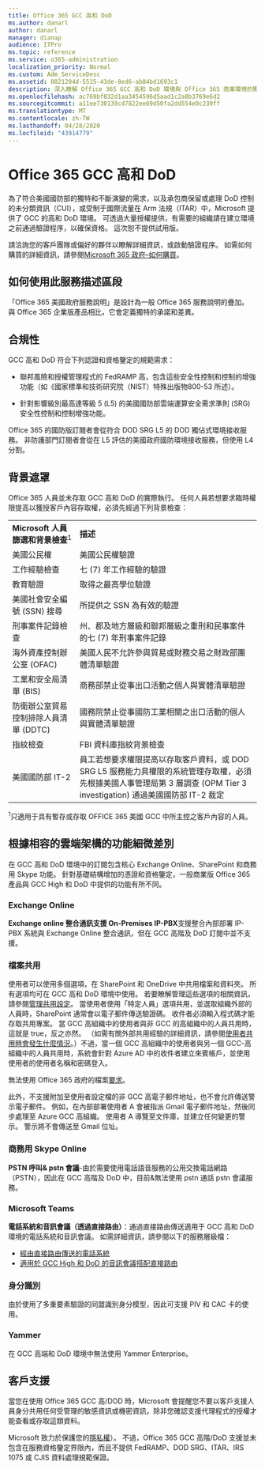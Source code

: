 ```yaml
---
title: Office 365 GCC 高和 DoD
ms.author: danarl
author: danarl
manager: dianap
audience: ITPro
ms.topic: reference
ms.service: o365-administration
localization_priority: Normal
ms.custom: Adm_ServiceDesc
ms.assetid: 0821204d-5515-43de-8ed6-ab84bd1693c1
description: 深入瞭解 Office 365 GCC 高和 DoD 環境與 Office 365 商業環境的獨特承諾和差異。
ms.openlocfilehash: ac769bf832d1aa3454596d5aad1c2a8b3769e6d2
ms.sourcegitcommit: a11ee730139cd7822ee69d50fa2dd554e0c239ff
ms.translationtype: MT
ms.contentlocale: zh-TW
ms.lasthandoff: 04/28/2020
ms.locfileid: "43914779"
---
```

# <a name="office-365-gcc-high-and-dod"></a>Office 365 GCC 高和 DoD

為了符合美國國防部的獨特和不斷演變的需求，以及承包商保留或處理 DoD 控制的未分類資訊（CUI），或受制于國際流量在 Arm 法規（ITAR）中，Microsoft 提供了 GCC 的高和 DoD 環境。 可透過大量授權提供，有需要的組織請在建立環境之前通過驗證程序，以確保資格。 這次恕不提供試用版。 
  
請洽詢您的客戶團隊或偏好的夥伴以瞭解詳細資訊，或啟動驗證程序。 如需如何購買的詳細資訊，請參閱[Microsoft 365 政府–如何購買](https://docs.microsoft.com/office365/servicedescriptions/office-365-platform-service-description/office-365-us-government/microsoft-365-government-how-to-buy)。
  
## <a name="how-to-use-this-service-description-section"></a>如何使用此服務描述區段

「Office 365 美國政府服務說明」是設計為一般 Office 365 服務說明的疊加。 與 Office 365 企業版產品相比，它會定義獨特的承諾和差異。
  
## <a name="compliance"></a>合規性

GCC 高和 DoD 符合下列認證和資格鑒定的規範需求： 
  
- 聯邦風險和授權管理程式的 FedRAMP 高，包含這些安全性控制和控制的增強功能（如《國家標準和技術研究院（NIST）特殊出版物800-53 所述）。
    
- 針對影響級別最高達等級 5 (L5) 的美國國防部雲端運算安全需求準則 (SRG) 安全性控制和控制增強功能。
    
Office 365 的國防版訂閱者會從符合 DOD SRG L5 的 DOD 獨佔式環境接收服務。 非防護部門訂閱者會從在 L5 評估的美國政府國防環境接收服務，但使用 L4 分割。
  
## <a name="background-screening"></a>背景遮罩

Office 365 人員並未存取 GCC 高和 DoD 的實際執行。 任何人員若想要求臨時權限提高以獲授客戶內容存取權，必須先經過下列背景檢查︰
  
|||
|:-----|:-----|
|**Microsoft 人員篩選和背景檢查**<sup>1</sup> <br/> |**描述** <br/> |
|美國公民權  <br/> |美國公民權驗證  <br/> |
|工作經驗檢查  <br/> |七 (7) 年工作經驗的驗證  <br/> |
|教育驗證  <br/> |取得之最高學位驗證  <br/> |
|美國社會安全編號 (SSN) 搜尋  <br/> |所提供之 SSN 為有效的驗證  <br/> |
|刑事案件記錄檢查  <br/> |州、郡及地方層級和聯邦層級之重刑和民事案件的七 (7) 年刑事案件記錄  <br/> |
|海外資產控制辦公室 (OFAC)  <br/> |美國人民不允許參與貿易或財務交易之財政部團體清單驗證  <br/> |
|工業和安全局清單 (BIS)  <br/> |商務部禁止從事出口活動之個人與實體清單驗證  <br/> |
|防衛辦公室貿易控制排除人員清單 (DDTC)  <br/> |國務院禁止從事國防工業相關之出口活動的個人與實體清單驗證  <br/> |
|指紋檢查  <br/> |FBI 資料庫指紋背景檢查  <br/> |
|美國國防部 IT-2  <br/> |員工若想要求權限提高以存取客戶資料，或 DOD SRG L5 服務能力具權限的系統管理存取權，必須先根據美國人事管理局第 3 層調查 (OPM Tier 3 investigation) 通過美國國防部 IT-2 裁定  <br/> |

<sup>1</sup>只適用于具有暫存或存取 OFFICE 365 美國 GCC 中所主控之客戶內容的人員。
## <a name="feature-nuances-based-on-compliant-cloud-architecture"></a>根據相容的雲端架構的功能細微差別

在 GCC 高和 DoD 環境中的訂閱包含核心 Exchange Online、SharePoint 和商務用 Skype 功能。 針對基礎結構增加的憑證和資格鑒定，一般商業版 Office 365 產品與 GCC High 和 DoD 中提供的功能有所不同。
  
### <a name="exchange-online"></a>Exchange Online

 **Exchange online 整合通訊支援 On-Premises IP-PBX**支援整合內部部署 IP-PBX 系統與 Exchange Online 整合通訊，但在 GCC 高階及 DoD 訂閱中並不支援。 
  
### <a name="file-sharing"></a>檔案共用

使用者可以使用多個選項，在 SharePoint 和 OneDrive 中共用檔案和資料夾。 所有選項均可在 GCC 高和 DoD 環境中使用。 若要瞭解管理這些選項的相關資訊，請參閱[管理共用設定](/sharepoint/turn-external-sharing-on-or-off)。 當使用者使用「特定人員」選項共用，並選取組織外部的人員時，SharePoint 通常會以電子郵件傳送驗證碼。 收件者必須輸入程式碼才能存取共用專案。 當 GCC 高組織中的使用者與非 GCC 的高組織中的人員共用時，這就是 true，反之亦然。 （如需有關外部共用經驗的詳細資訊，請參閱[使用者共用時會發生什麼情況](/sharepoint/external-sharing-overview#what-happens-when-users-share)。）不過，當一個 GCC 高組織中的使用者與另一個 GCC-高組織中的人員共用時，系統會針對 Azure AD 中的收件者建立來賓帳戶，並使用使用者的使用者名稱和密碼登入。 

無法使用 Office 365 政府的檔案[要求](https://support.office.com/article/f54aa7f8-2589-4421-b351-d415fc3b83af)。

此外，不支援附加至使用者設定檔的非 GCC 高電子郵件地址，也不會允許傳送警示電子郵件。 例如，在內部部署使用者 A 會被指派 Gmail 電子郵件地址，然後同步處理至 Azure GCC 高組織。 使用者 A 導覽至文件庫，並建立任何變更的警示。 警示將不會傳送至 Gmail 位址。
  

### <a name="skype-for-business-online"></a>商務用 Skype Online

 **PSTN 呼叫&amp; pstn 會議**-由於需要使用電話語音服務的公用交換電話網路（PSTN），因此在 GCC 高階及 DoD 中，目前&amp;無法使用 pstn 通話 pstn 會議服務。

### <a name="microsoft-teams"></a>Microsoft Teams

**電話系統和音訊會議（透過直接路由）**：通過直接路由傳送適用于 GCC 高和 DoD 環境的電話系統和音訊會議。 如需詳細資訊，請參閱以下的服務層級檔：

- [經由直接路由傳送的電話系統](https://docs.microsoft.com/microsoftteams/here-s-what-you-get-with-phone-system)
- [適用於 GCC High 和 DoD 的音訊會議搭配直接路由](https://docs.microsoft.com/microsoftteams/audio-conferencing-with-direct-routing-for-gcch-and-dod)

### <a name="identity"></a>身分識別

由於使用了多重要素驗證的同盟識別身分模型，因此可支援 PIV 和 CAC 卡的使用。
  
### <a name="yammer"></a>Yammer

在 GCC 高端和 DoD 環境中無法使用 Yammer Enterprise。
  
## <a name="customer-support"></a>客戶支援

當您在使用 Office 365 GCC 高/DOD 時，Microsoft 會提醒您不要以客戶支援人員身分共用任何受管理的敏感資訊或機密資訊，除非您確認支援代理程式的授權才能查看或存取這類資料。

Microsoft 致力於保護您的[隱私權](https://privacy.microsoft.com/privacystatement)）。 不過，Office 365 GCC 高階/DoD 支援並未包含在服務資格鑒定界限內，而且不提供 FedRAMP、DOD SRG、ITAR、IRS 1075 或 CJIS 資料處理規範保證。
